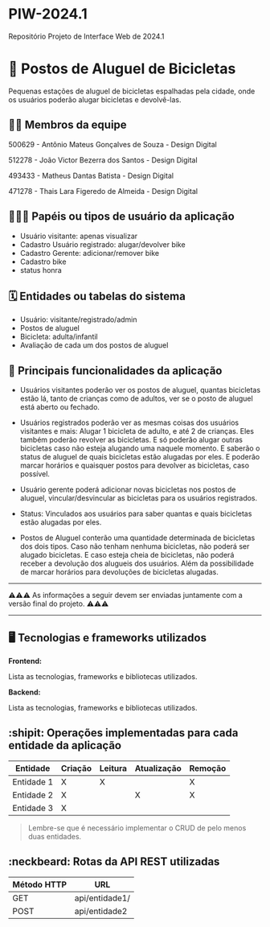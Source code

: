 # PIW-2024.1
Repositório Projeto de Interface Web de 2024.1

# :checkered_flag: Postos de Aluguel de Bicicletas

Pequenas estações de aluguel de bicicletas espalhadas pela cidade, onde os usuários poderão alugar bicicletas e devolvê-las.

## :technologist: Membros da equipe

  500629 - Antônio Mateus Gonçalves de Souza - Design Digital
  
  512278 - João Victor Bezerra dos Santos - Design Digital
  
  493433 - Matheus Dantas Batista - Design Digital
  
  471278 - Thais Lara Figeredo de Almeida - Design Digital

## :people_holding_hands: Papéis ou tipos de usuário da aplicação

  - Usuário visitante: apenas visualizar
  - Cadastro Usuário registrado: alugar/devolver bike 
  - Cadastro Gerente: adicionar/remover bike
  - Cadastro bike
  - status honra


## :spiral_calendar: Entidades ou tabelas do sistema

  - Usuário: visitante/registrado/admin
  - Postos de aluguel
  - Bicicleta: adulta/infantil
  - Avaliação de cada um dos postos de aluguel



## :triangular_flag_on_post:	 Principais funcionalidades da aplicação

  - Usuários visitantes poderão ver os postos de aluguel, quantas bicicletas estão lá, tanto de crianças como de adultos, ver se o posto de aluguel está aberto ou fechado.
   
  - Usuários registrados poderão ver as mesmas coisas dos usuários visitantes e mais: Alugar 1 bicicleta de adulto, e até 2 de crianças. Eles também poderão revolver as bicicletas. E só poderão alugar outras bicicletas caso não esteja alugando uma naquele momento. E saberão o status de aluguel de quais bicicletas estão alugadas por eles. E poderão marcar horários e quaisquer postos para devolver as bicicletas, caso possível. 
   
  - Usuário gerente poderá adicionar novas bicicletas nos postos de aluguel, vincular/desvincular as bicicletas  para os usuários registrados.

  - Status: Vinculados aos usuários para saber quantas e quais bicicletas estão alugadas por eles. 

  - Postos de Aluguel conterão uma quantidade determinada de bicicletas dos dois tipos. Caso não tenham nenhuma bicicletas, não poderá ser alugado bicicletas. E caso esteja cheia de bicicletas, não poderá receber a devolução dos alugueis dos usuários. Além da possibilidade de marcar horários para devoluções de bicicletas alugadas.



----

:warning::warning::warning: As informações a seguir devem ser enviadas juntamente com a versão final do projeto. :warning::warning::warning:


----

## :desktop_computer: Tecnologias e frameworks utilizados

**Frontend:**

Lista as tecnologias, frameworks e bibliotecas utilizados.

**Backend:**

Lista as tecnologias, frameworks e bibliotecas utilizados.


## :shipit: Operações implementadas para cada entidade da aplicação


| Entidade| Criação | Leitura | Atualização | Remoção |
| --- | --- | --- | --- | --- |
| Entidade 1 | X |  X  |  | X |
| Entidade 2 | X |    |  X | X |
| Entidade 3 | X |    |  |  |

> Lembre-se que é necessário implementar o CRUD de pelo menos duas entidades.

## :neckbeard: Rotas da API REST utilizadas

| Método HTTP | URL |
| --- | --- |
| GET | api/entidade1/|
| POST | api/entidade2 |
